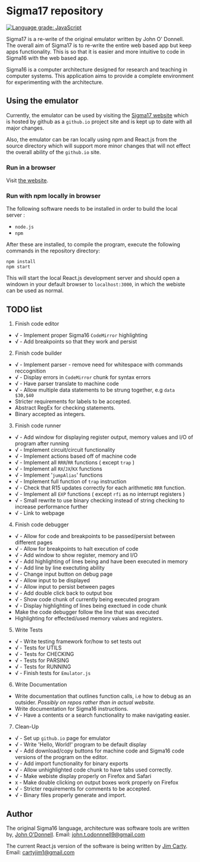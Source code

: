 # Sigma17 repository

[![Language grade: JavaScript](https://img.shields.io/lgtm/grade/javascript/g/QuestioWo/Sigma17.svg?logo=lgtm&logoWidth=18)](https://lgtm.com/projects/g/QuestioWo/Sigma17/context:javascript)

Sigma17 is a re-write of the original emulator written by John O' Donnell. The overall aim of Sigma17 is to re-write the entire web based app but keep apps functionality. This is so that it is easier and more intuitive to code in Sigma16 with the web based app. 

Sigma16 is a computer architecture designed for research and teaching in computer systems.  This application aims to provide a complete environment for experimenting with the architecture.

## Using the emulator

Currently, the emulator can be used by visiting the [Sigma17 website](https://questiowo.github.io/Sigma17) which is hosted by github as a `github.io` project site and is kept up to date with all major changes.

Also, the emulator can be ran locally using npm and React.js from the source directory which will support more minor changes that will not effect the overall ability of the `github.io` site.

### Run in a browser

Visit [the website](https://questiowo.github.io/Sigma17).

### Run with npm locally in browser

The following software needs to be installed in order to build the local server :

* `node.js`
* `npm`

After these are installed, to compile the program, execute the following commands in the repository directory:

```shell
npm install
npm start
```

This will start the local React.js development server and should open a windown in your default browser to `localhost:3000`, in which the webiste can be used as normal.

## TODO list

1. Finish code editor
* √ - Implement proper Sigma16 `CodeMirror` highlighting
* √ - Add breakpoints so that they work and persist

2. Finish code builder
* √ - Implement parser - remove need for whitespace with commands reccognition
* √ - Display errors in `CodeMirror` chunk for syntax errors
* √ - Have parser translate to machine code
* √ - Allow multiple data statements to be strung together, e.g `data $30,$40`
* Stricter requirements for labels to be accepted.
* Abstract RegEx for checking statements.
* Binary accepted as integers.

3. Finish code runner
* √ - Add window for displaying register output, memory values and I/O of program after running
* √ - Implement circuit/circuit functionality
* √ - Implement actions based off of machine code
* √ - Implement all `RRR`/`RR` functions ( except `trap` )
* √ - Implement all `RX`/`JX`/`KX` functions
* √ - Implement '`jumpAlias`' functions
* √ - Implement full function of `trap` instruction
* √ - Check that R15 updates correctly for each arithmetic `RRR` function.
* √ - Implement all `EXP` functions ( except `rfi` as no interrupt registers )
* √ - Small rewrite to use binary checking instead of string checking to increase performance further
* √ - Link to webpage

4. Finish code debugger
* √ - Allow for code and breakpoints to be passed/persist between different pages
* √ - Allow for breakpoints to halt execution of code
* √ - Add window to show register, memory and I/O
* √ - Add highlighting of lines being and have been executed in memory
* √ - Add line by line exectuting ability
* √ - Change input button on debug page
* √ - Allow input to be displayed
* √ - Allow input to persist between pages
* √ - Add double click back to output box
* √ - Show code chunk of currently being executed program
* √ - Display highlighting of lines being exectued in code chunk
* Make the code debugger follow the line that was executed
* Highlighting for effected/used memory values and registers.

5. Write Tests
* √ - Write testing framework for/how to set tests out
* √ - Tests for UTILS
* √ - Tests for CHECKING
* √ - Tests for PARSING
* √ - Tests for RUNNING
* √ - Finish tests for `Emulator.js`

6. Write Documentation
* Write documentation that outlines function calls, i.e how to debug as an outsider. *Possibly on repos rather than in actual website.*
* Write documentation for Sigma16 instructions.
* √ - Have a contents or a search functionality to make navigating easier.

7. Clean-Up
* √ - Set up `github.io` page for emulator
* √ - Write 'Hello, World!' program to be default display
* √ - Add download/copy buttons for machine code and Sigma16 code versions of the program on the editor.
* √ - Add import functionality for binary exports
* √ - Allow unhighlighted code chunk to have tabs used correctly.
* √ - Make webiste display properly on Firefox and Safari
* x - Make double clicking on output boxes work properly on Firefox
* √ - Stricter requirements for comments to be accepted.
* √ - Binary files properly generate and import.

## Author

The original Sigma16 language, architecture was software tools are written by, [John O'Donnell](https://jtod.github.io/index.html). Email: john.t.odonnnell9@gmail.com

The current React.js version of the software is being written by [Jim Carty](https://questiowo.github.io). Email: cartyjim1@gmail.com
